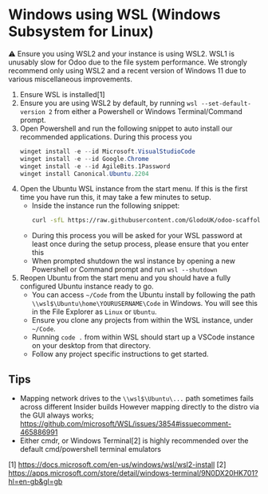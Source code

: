 # Windows using WSL (Windows Subsystem for Linux)
:warning: Ensure you using WSL2 and your instance is using WSL2. WSL1 is unusably slow for Odoo due to the file system performance. We strongly recommend only using WSL2 and a recent version of Windows 11 due to various miscellaneous improvements.

  1. Ensure WSL is installed[1]
  2. Ensure you are using WSL2 by default, by running `wsl --set-default-version 2` from either a Powershell or Windows Terminal/Command prompt.
  3. Open Powershell and run the following snippet to auto install our recommended applications. During this process you 
     ```powershell
     winget install -e --id Microsoft.VisualStudioCode
     winget install -e --id Google.Chrome
     winget install -e --id AgileBits.1Password
     winget install Canonical.Ubuntu.2204
     ```
  4. Open the Ubuntu WSL instance from the start menu. If this is the first time you have run this, it may take a few minutes to setup.
     * Inside the instance run the following snippet:
       ```bash
       curl -sfL https://raw.githubusercontent.com/GlodoUK/odoo-scaffolding/glodo/guides/provision.sh | bash -
       ```
     * During this process you will be asked for your WSL password at least once during the setup process, please ensure that you enter this
     * When prompted shutdown the wsl instance by opening a new Powershell or Command prompt and run `wsl --shutdown`
   5. Reopen Ubuntu from the start menu and you should have a fully configured Ubuntu instance ready to go.
      * You can access `~/Code` from the Ubuntu install by following the path `\\wsl$\Ubuntu\home\YOURUSERNAME\Code` in Windows. You will see this in the File Explorer as `Linux` or `Ubuntu`.
      * Ensure you clone any projects from within the WSL instance, under `~/Code`.
      * Running `code .` from within WSL should start up a VSCode instance on your desktop from that directory.
      * Follow any project specific instructions to get started.

## Tips
  * Mapping network drives to the `\\wsl$\Ubuntu\...` path sometimes fails across different Insider builds
    However mapping directly to the distro via the GUI always works; https://github.com/microsoft/WSL/issues/3854#issuecomment-465886991
  * Either cmdr, or Windows Terminal[2] is highly recommended over the default cmd/powershell terminal emulators

[1] https://docs.microsoft.com/en-us/windows/wsl/wsl2-install
[2] https://apps.microsoft.com/store/detail/windows-terminal/9N0DX20HK701?hl=en-gb&gl=gb
